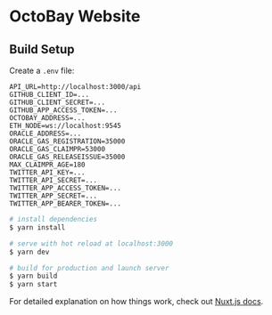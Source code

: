 # OctoBay Website

## Build Setup

Create a `.env` file:

```
API_URL=http://localhost:3000/api
GITHUB_CLIENT_ID=...
GITHUB_CLIENT_SECRET=...
GITHUB_APP_ACCESS_TOKEN=...
OCTOBAY_ADDRESS=...
ETH_NODE=ws://localhost:9545
ORACLE_ADDRESS=...
ORACLE_GAS_REGISTRATION=35000
ORACLE_GAS_CLAIMPR=53000
ORACLE_GAS_RELEASEISSUE=35000
MAX_CLAIMPR_AGE=180
TWITTER_API_KEY=...
TWITTER_API_SECRET=...
TWITTER_APP_ACCESS_TOKEN=...
TWITTER_APP_SECRET=...
TWITTER_APP_BEARER_TOKEN=...
```

```bash
# install dependencies
$ yarn install

# serve with hot reload at localhost:3000
$ yarn dev

# build for production and launch server
$ yarn build
$ yarn start
```

For detailed explanation on how things work, check out [Nuxt.js docs](https://nuxtjs.org).
